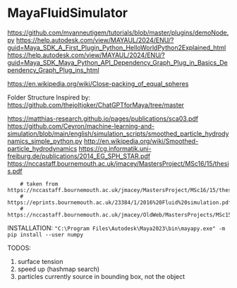 # MayaFluidSimulator

https://github.com/mvanneutigem/tutorials/blob/master/plugins/demoNode.py
https://help.autodesk.com/view/MAYAUL/2024/ENU/?guid=Maya_SDK_A_First_Plugin_Python_HelloWorldPython2Explained_html
https://help.autodesk.com/view/MAYAUL/2024/ENU/?guid=Maya_SDK_Maya_Python_API_Dependency_Graph_Plug_in_Basics_Dependency_Graph_Plug_ins_html

https://en.wikipedia.org/wiki/Close-packing_of_equal_spheres

Folder Structure Inspired by:
https://github.com/thejoltjoker/ChatGPTforMaya/tree/master

https://matthias-research.github.io/pages/publications/sca03.pdf
https://github.com/Ceyron/machine-learning-and-simulation/blob/main/english/simulation_scripts/smoothed_particle_hydrodynamics_simple_python.py
http://en.wikipedia.org/wiki/Smoothed-particle_hydrodynamics
https://cg.informatik.uni-freiburg.de/publications/2014_EG_SPH_STAR.pdf
https://nccastaff.bournemouth.ac.uk/jmacey/MastersProject/MSc16/15/thesis.pdf

        # taken from https://nccastaff.bournemouth.ac.uk/jmacey/MastersProject/MSc16/15/thesis.pdf
        # https://eprints.bournemouth.ac.uk/23384/1/2016%20Fluid%20simulation.pdf
        # https://nccastaff.bournemouth.ac.uk/jmacey/OldWeb/MastersProjects/MSc15/06Burak/BurakErtekinMScThesis.pdf


INSTALLATION:
`"C:\Program Files\Autodesk\Maya2023\bin\mayapy.exe" -m pip install --user numpy`


TODOS:

1. surface tension
2. speed up (hashmap search)
3. particles currently source in bounding box, not the object